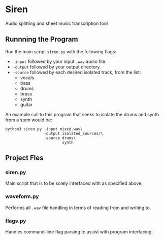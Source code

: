 # Siren
Audio splitting and sheet music transcription tool

## Runnning the Program
Run the main script `siren.py` with the following flags:
- `-input` followed by your input `.wav` audio file.
- `-output` followed by your output directory.
- `-source` followed by each desired isolated track, from the list:
    - vocals
    - bass
    - drums
    - brass
    - synth
    - guitar

An example call to this program that seeks to isolate the drums and synth from a stem would be:
```
python3 siren.py -input mixed.wav\
                 -output isolated_sources/\
                 -source drums\
                         synth    
```

## Project Fles

### siren.py

Main script that is to be solely interfaced with as specified above.

### waveform.py

Performs all `.wav` file handling in terms of reading from and writing to.

### flags.py

Handles command-line flag parsing to assist with program interfacing.